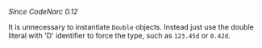 
*Since CodeNarc 0.12*

It is unnecessary to instantiate `Double` objects. Instead just use the double literal
with 'D' identifier to force the type, such as `123.45d` or `0.42d`.

